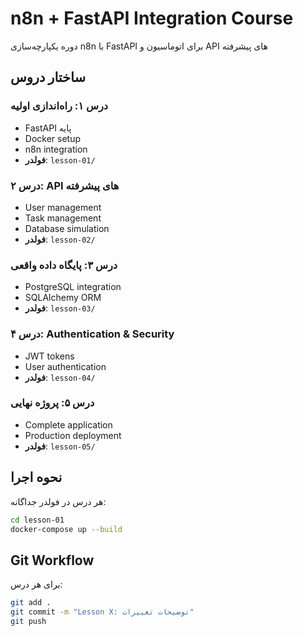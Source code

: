 # n8n + FastAPI Integration Course

دوره یکپارچه‌سازی n8n با FastAPI برای اتوماسیون و API های پیشرفته

## ساختار دروس

### درس ۱: راه‌اندازی اولیه
- FastAPI پایه
- Docker setup  
- n8n integration
- **فولدر**: `lesson-01/`

### درس ۲: API های پیشرفته
- User management
- Task management
- Database simulation
- **فولدر**: `lesson-02/`

### درس ۳: پایگاه داده واقعی
- PostgreSQL integration
- SQLAlchemy ORM
- **فولدر**: `lesson-03/`

### درس ۴: Authentication & Security  
- JWT tokens
- User authentication
- **فولدر**: `lesson-04/`

### درس ۵: پروژه نهایی
- Complete application
- Production deployment
- **فولدر**: `lesson-05/`

## نحوه اجرا

هر درس در فولدر جداگانه:
```bash
cd lesson-01
docker-compose up --build
```

## Git Workflow

برای هر درس:
```bash
git add .
git commit -m "Lesson X: توضیحات تغییرات"
git push
```